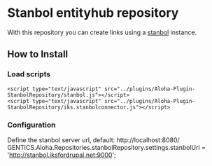 # Stanbol entityhub repository

With this repository you can create links using a [stanbol](http://incubator.apache.org/stanbol/) instance.

## How to Install
### Load scripts
    <script type="text/javascript" src="../plugins/Aloha-Plugin-StanbolRepository/stanbol.js"></script>
    <script type="text/javascript" src="../plugins/Aloha-Plugin-StanbolRepository/iks.stanbolconnector.js"></script>
### Configuration
Define the stanbol server url, default: http://localhost:8080/
    GENTICS.Aloha.Repositories.stanbolRepository.settings.stanbolUrl = 'http://stanbol.iksfordrupal.net:9000';

